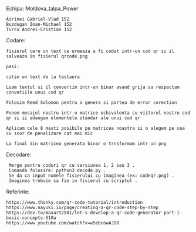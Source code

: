 Echipa: Moldova_talpa_Power

    Airinei Gabriel-Vlad 152
    Buzdugan Ioan-Michael 152
    Turcu Andrei-Cristian 152
    



Codare:

    fisierul cere un text ce urmeaza a fi codat intr-un cod qr si il salveaza in fisierul qrcode.png

    pasi:

    citim un text de la tastaura

    Luam textul si il convertim intr-un binar avand grija sa respectam convetiile unui cod qr

    Folosim Reed Solomon pentru a genera si partea de error corection

    Punem mesajul nostru intr-o matrice echivalenta cu viitorul nostru cod qr si ii adaugam elementele standar ale unui cod qr

    Aplicam cele 8 masti posibile pe matricea noastra si o alegem pe cea cu scor de penalizare cat mai mic

    La final din matricea generata binar o trnsformam intr un png



Decodare:

     Merge pentru coduri qr cu versiunea 1, 2 sau 3 . 
     Comanda folosire: python3 decode.py .
     Se da ca input numele fisierului cu imaginea (ex: codeqr.png) .
     Imaginea trebuie sa fie in fisierul cu scriptul .


Referinte:

    https://www.thonky.com/qr-code-tutorial/introduction
    https://www.nayuki.io/page/creating-a-qr-code-step-by-step
    https://dev.to/maxart2501/let-s-develop-a-qr-code-generator-part-i-basic-concepts-510a
    https://www.youtube.com/watch?v=w5ebcowAJD8

